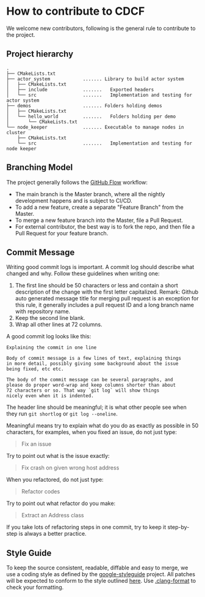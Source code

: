 # How to contribute to CDCF

We welcome new contributors, following is the general rule to contribute to the project.

## Project hierarchy

```text
.
├── CMakeLists.txt
├── actor_system            ....... Library to build actor system
│   ├── CMakeLists.txt
│   ├── include             .......   Exported headers
│   └── src                 .......   Implementation and testing for actor system
├── demos                   ....... Folders holding demos
│   ├── CMakeLists.txt
│   └── hello_world         .......   Folders holding per demo
│       └── CMakeLists.txt
└── node_keeper             ....... Executable to manage nodes in cluster
    ├── CMakeLists.txt
    └── src                 .......   Implementation and testing for node keeper
```
## Branching Model

The project generally follows the [GitHub Flow](https://guides.github.com/introduction/flow/) workflow:

* The main branch is the Master branch, where all the nightly development happens and is subject to CI/CD.
* To add a new feature, create a separate "Feature Branch" from the Master.
* To merge a new feature branch into the Master, file a Pull Request.
* For external contributor, the best way is to fork the repo, and then file a Pull Request for your feature branch.

## Commit Message

Writing good commit logs is important.  A commit log should describe what
changed and why. Follow these guidelines when writing one:

1. The first line should be 50 characters or less and contain a short description of the change with the first letter
   capitalized.
   Remark: Github auto generated message title for merging pull request is an exception for this rule, it generally
   includes a pull request ID and a long branch name with repository name.
2. Keep the second line blank.
3. Wrap all other lines at 72 columns.

A good commit log looks like this:

```
Explaining the commit in one line

Body of commit message is a few lines of text, explaining things
in more detail, possibly giving some background about the issue
being fixed, etc etc.

The body of the commit message can be several paragraphs, and
please do proper word-wrap and keep columns shorter than about
72 characters or so. That way `git log` will show things
nicely even when it is indented.
```

The header line should be meaningful; it is what other people see when they
run `git shortlog` or `git log --oneline`.

Meaningful means try to explain what do you do as exactly as possible in 50 characters, for examples, when you fixed an issue, do not just type:

> Fix an issue

Try to point out what is the issue exactly:

> Fix crash on given wrong host address

When you refactored, do not just type:

> Refactor codes

Try to point out what refactor do you make:

> Extract an Address class

If you take lots of refactoring steps in one commit, try to keep it step-by-step is always a better practice.

## Style Guide

To keep the source consistent, readable, diffable and easy to merge, we use a coding style as defined by the [google-styleguide](https://github.com/google/styleguide) project. All patches will be expected to conform to the style outlined [here](https://google.github.io/styleguide/cppguide.html). Use [.clang-format](https://github.com/thoughtworks-hpc/cdcf/blob/develop/.clang-format) to check your formatting.

